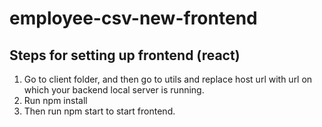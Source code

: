 # employee-csv-new-frontend

## Steps for setting up frontend (react)

1. Go to client folder, and then go to utils and replace host url with url on which your backend local server is running.
2. Run npm install
3. Then run npm start to start frontend.

